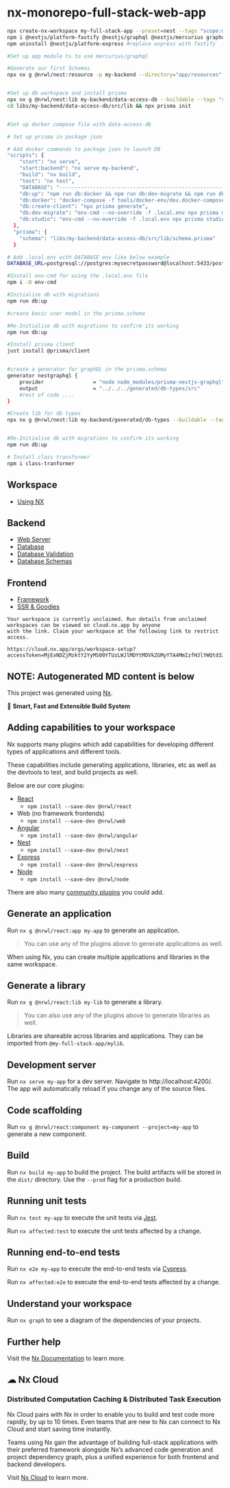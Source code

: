 #  nx-monorepo-full-stack-web-app

```bash
npx create-nx-workspace my-full-stack-app --preset=nest --tags "scope:my-backend"
npm i @nestjs/platform-fastify @nestjs/graphql @nestjs/mercurius graphql mercurius
npm uninstall @nestjs/platform-express #replace express with fastify

#Set up app module ts to use mercurius/graphql

#Generate our first Schemas
npx nx g @nrwl/nest:resource -p my-backend --directory="app/resources" --type="graphql-code-first" --crud --name user


#Set up db workspace and install prisma
npx nx g @nrwl/nest:lib my-backend/data-access-db --buildable --tags "scope:my-backend"
cd libs/my-backend/data-access-db/src/lib && npx prisma init


#Set up docker compose file with data-access-db

# Set up prisma in package json

# Add docker commands to package json to launch DB
"scripts": {
    "start": "nx serve",
    "start:backend": "nx serve my-backend",
    "build": "nx build",
    "test": "nx test",
    "DATABASE": "-----------------------------------------------------------------------------------------------",
    "db:up": "npm run db:docker && npm run db:dev-migrate && npm run db:create-client -- --watch",
    "db:docker": "docker-compose -f tools/docker-env/dev.docker-compose.yml up -d --no-recreate --remove-orphans",
    "db:create-client": "npx prisma generate",
    "db:dev-migrate": "env-cmd --no-override -f .local.env npx prisma migrate dev",
    "db:studio": "env-cmd --no-override -f .local.env npx prisma studio"
  },
  "prisma": {
    "schema": "libs/my-backend/data-access-db/src/lib/schema.prisma"
  }

# Add .local.env with DATABASE env like below example
DATABASE_URL=postgresql://postgres:mysecretpassword@localhost:5433/postgres?schema=public

#Install env-cmd for using the .local.env file
npm i -D env-cmd

#Initialise db with migrations
npm run db:up

#create basic user model in the prisma.schema

#Re-Initialise db with migrations to confirm its working
npm run db:up

#Install prisma client
just install @prisma/client


#create a generator for graphQL in the prisma.schema
generator nestgraphql {
    provider                = "node node_modules/prisma-nestjs-graphql"
    output                  = "../../../generated/db-types/src"
    #rest of code ....
}

#Create lib for db types
npx nx g @nrwl/nest:lib my-backend/generated/db-types --buildable --tags "scope:my-backend"


#Re-Initialise db with migrations to confirm its working
npm run db:up

# Install class transformer
npm i class-tranformer

```


## Workspace

- [Using NX](https://nx.dev/)


## Backend

- [Web Server](Fastify)
- [Database]()
- [Database Validation]()
- [Database Schemas]()


## Frontend

- [Framework](React)
- [SSR & Goodies](NextJS)




```
Your workspace is currently unclaimed. Run details from unclaimed workspaces can be viewed on cloud.nx.app by anyone
with the link. Claim your workspace at the following link to restrict access.

https://cloud.nx.app/orgs/workspace-setup?accessToken=MjExNDZjMzktY2YyMS00YTUzLWJlMDYtMDVkZGMyYTA4MmIzfHJlYWQtd3JpdGU=
```

## NOTE: Autogenerated MD content is below


This project was generated using [Nx](https://nx.dev).


🔎 **Smart, Fast and Extensible Build System**

## Adding capabilities to your workspace

Nx supports many plugins which add capabilities for developing different types of applications and different tools.

These capabilities include generating applications, libraries, etc as well as the devtools to test, and build projects as well.

Below are our core plugins:

- [React](https://reactjs.org)
  - `npm install --save-dev @nrwl/react`
- Web (no framework frontends)
  - `npm install --save-dev @nrwl/web`
- [Angular](https://angular.io)
  - `npm install --save-dev @nrwl/angular`
- [Nest](https://nestjs.com)
  - `npm install --save-dev @nrwl/nest`
- [Express](https://expressjs.com)
  - `npm install --save-dev @nrwl/express`
- [Node](https://nodejs.org)
  - `npm install --save-dev @nrwl/node`

There are also many [community plugins](https://nx.dev/community) you could add.

## Generate an application

Run `nx g @nrwl/react:app my-app` to generate an application.

> You can use any of the plugins above to generate applications as well.

When using Nx, you can create multiple applications and libraries in the same workspace.

## Generate a library

Run `nx g @nrwl/react:lib my-lib` to generate a library.

> You can also use any of the plugins above to generate libraries as well.

Libraries are shareable across libraries and applications. They can be imported from `@my-full-stack-app/mylib`.

## Development server

Run `nx serve my-app` for a dev server. Navigate to http://localhost:4200/. The app will automatically reload if you change any of the source files.

## Code scaffolding

Run `nx g @nrwl/react:component my-component --project=my-app` to generate a new component.

## Build

Run `nx build my-app` to build the project. The build artifacts will be stored in the `dist/` directory. Use the `--prod` flag for a production build.

## Running unit tests

Run `nx test my-app` to execute the unit tests via [Jest](https://jestjs.io).

Run `nx affected:test` to execute the unit tests affected by a change.

## Running end-to-end tests

Run `nx e2e my-app` to execute the end-to-end tests via [Cypress](https://www.cypress.io).

Run `nx affected:e2e` to execute the end-to-end tests affected by a change.

## Understand your workspace

Run `nx graph` to see a diagram of the dependencies of your projects.

## Further help

Visit the [Nx Documentation](https://nx.dev) to learn more.



## ☁ Nx Cloud

### Distributed Computation Caching & Distributed Task Execution


Nx Cloud pairs with Nx in order to enable you to build and test code more rapidly, by up to 10 times. Even teams that are new to Nx can connect to Nx Cloud and start saving time instantly.

Teams using Nx gain the advantage of building full-stack applications with their preferred framework alongside Nx’s advanced code generation and project dependency graph, plus a unified experience for both frontend and backend developers.

Visit [Nx Cloud](https://nx.app/) to learn more.
